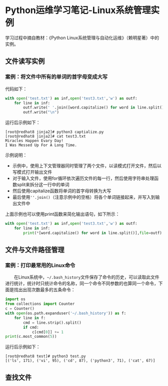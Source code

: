 # Python运维学习笔记-Linux系统管理实例
学习过程中摘自教材：《Python Linux系统管理与自动化运维》（赖明星著）中的实例。
## 文件读写实例
### 案例：将文件中所有的单词的首字母变成大写
代码如下：
```python
with open('test.txt') as inf,open('test3.txt','w') as outf:
    for line in inf:
        outf.write(' '.join([word.capitalize() for word in line.split()]))
        outf.write("\n")
```
运行后示例如下：
```
[root@redhat8 jinja2]# python3 captialize.py
[root@redhat8 jinja2]# cat test3.txt
Miracles Happen Evary Day!
I Was Messed Up For A Long Time.
```
示例说明：
- 示例中，使用上下文管理器同时管理了两个文件，以读模式打开文件，然后以写模式打开输出文件
- 对于输入文件，使用for循环依次遍历文件的每一行，然后使用字符串处理函数split来拆分这一行中的单词
- 然后使用capitalize函数将单词的首字母转换为大写
- 最后使用`''.join()`（注意示例中的空格）将各个单词链接起来，并写入到输出文件中

上面示例也可以使用print函数来简化输出语句，如下所示：
```Python
with open('test.txt') as inf,open('test3.txt','w') as outf:
    for line in inf:
        print(*[word.capitalize() for word in line.split()],file=outf)
```
## 文件与文件路径管理
### 案例：打印最常用的Linux命令
&#8195;&#8195;在Linux系统中，`~/.bash_history`文件保存了命令的历史，可以读取此文件进行统计，统计时只统计命令的名称，同一个命令不同参数的也算同一个命令，下面是找出出现次数最多的五条命令：
```python
import os
from collections import Counter
c = Counter()
with open(os.path.expanduser('~/.bash_history')) as f:
    for line in f:
        cmd = line.strip().split()
        if cmd:
            c[cmd[0]] += 1
print(c.most_common(5))
```
运行后示例如下：
```
[root@redhat8 test]# python3 test.py
[('ls', 171), ('vi', 95), ('cd', 87), ('python3', 71), ('cat', 67)]
```
## 查找文件
